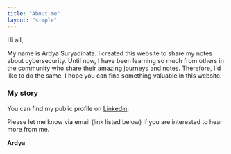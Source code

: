 ```yaml
---
title: "About me"
layout: "simple"
---
```


Hi all, 

My name is Ardya Suryadinata. I created this website to share my notes about cybersecurity. Until now, I have been learning so much from others in the community who share their amazing journeys and notes. Therefore, I'd like to do the same. I hope you can find something valuable in this website.

### My story

You can find my public profile on [Linkedin](https://linkedin.com/in/suryadina).

Please let me know via email (link listed below) if you are interested to hear more from me. 

**Ardya**
